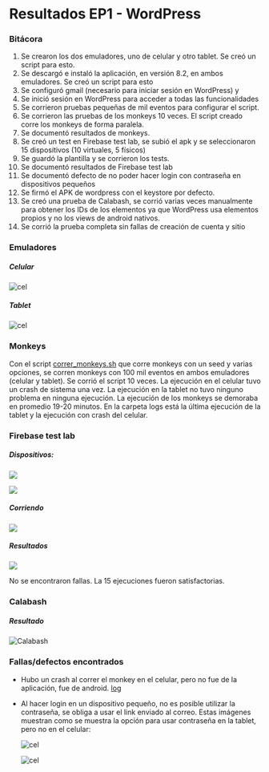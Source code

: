 # Resultados EP1 - WordPress

### Bitácora
1. Se crearon los dos emuladores, uno de celular y otro tablet. Se creó un script para esto.
1. Se descargó e instaló la aplicación, en versión 8.2, en ambos emuladores. Se creó un script para esto
1. Se configuró gmail (necesario para iniciar sesión en WordPress) y 
1. Se inició sesión en WordPress para acceder a todas las funcionalidades
1. Se corrieron pruebas pequeñas de mil eventos para configurar el script.
1. Se corrieron las pruebas de los monkeys 10 veces. El script creado corre los monkeys de forma paralela.
1. Se documentó resultados de monkeys.
1. Se creó un test en Firebase test lab, se subió el apk y se seleccionaron 15 dispositivos (10 virtuales, 5 físicos)
1. Se guardó la plantilla y se corrieron los tests.
1. Se documentó resultados de Firebase test lab
1. Se documentó defecto de no poder hacer login con contraseña en dispositivos pequeños
1. Se firmó el APK de wordpress con el keystore por defecto.
1. Se creó una prueba de Calabash, se corrió varias veces manualmente para obtener los IDs de los elementos
   ya que WordPress usa elementos propios y no los views de android nativos.
1. Se corrió la prueba completa sin fallas de creación de cuenta y sitio

### Emuladores

##### Celular
![cel](img/Celular.jpg)

##### Tablet
![cel](img/Tableta.jpg)

### Monkeys
Con el script [correr_monkeys.sh](scripts/correr_monkeys.sh) que corre monkeys con un seed y varias opciones, se corren
monkeys con 100 mil eventos en ambos emuladores (celular y tablet). Se corrió el script 10 veces. La ejecución en el 
celular tuvo un crash de sistema una vez. La ejecución en la tablet no tuvo ninguno problema en ninguna ejecución. La
ejecución de los monkeys se demoraba en promedio 19-20 minutos. En la carpeta logs está la última ejecución de la tablet
y la ejecución con crash del celular.

### Firebase test lab

##### Dispositivos:
![](img/Firebase-Physical-devices.jpg)

![](img/Firebase-Virtual-Devices.jpg)

##### Corriendo
![](img/Firebase-Devices.jpg)

##### Resultados
![](img/Firebase-results.jpg)

No se encontraron fallas. La 15 ejecuciones fueron satisfactorias.

### Calabash

##### Resultado

![Calabash](img/Calabash.jpg)

### Fallas/defectos encontrados
- Hubo un crash al correr el monkey en el celular, pero no fue de la aplicación, fue de android. [log](logs/cel_error.txt)
- Al hacer login en un dispositivo pequeño, no es posible utilizar la contraseña, se obliga a usar el link enviado al correo.
Estas imágenes muestran como se muestra la opción para usar contraseña en la tablet, pero no en el celular:

  ![cel](img/Login-Contraseña.jpg)

  ![cel](img/Login-Sin-Contraseña.jpg)